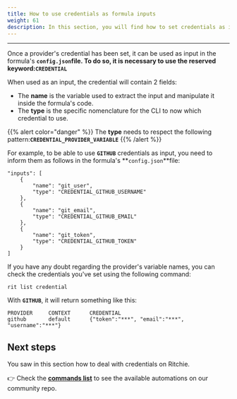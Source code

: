 ```yaml
---
title: How to use credentials as formula inputs
weight: 61
description: In this section, you will find how to set credentials as inputs.
---
```


---

Once a provider's credential has been set, it can be used as input in the formula's **`config.json`**file. To do so, it is necessary to use the reserved keyword:**`CREDENTIAL`**

When used as an input, the credential will contain 2 fields:

* The **name** is the variable used to extract the input and manipulate it inside the formula's code.
* The **type** is the specific nomenclature for the CLI to now which credential to use.

{{% alert color="danger" %}}
The **type** needs to respect the following pattern:**`CREDENTIAL_PROVIDER_VARIABLE`**
{{% /alert %}}

For example, to be able to use **`GITHUB`** credentials as input, you need to inform them as follows in the formula's **`config.json`**file:

```text
"inputs": [ 
    { 
        "name": "git_user", 
        "type": "CREDENTIAL_GITHUB_USERNAME" 
    },
    { 
        "name": "git_email", 
        "type": "CREDENTIAL_GITHUB_EMAIL" 
    },
    { 
        "name": "git_token", 
        "type": "CREDENTIAL_GITHUB_TOKEN"
    } 
]
```

If you have any doubt regarding the provider's variable names, you can check the credentials you've set using the following command:

```text
rit list credential
```

With **`GITHUB`**, it will return something like this:

```text
PROVIDER	 CONTEXT	  CREDENTIAL
github  	 default	  {"token":"***", "email":"***", "username":"***"}
```

## Next steps 

You saw in this section how to deal with credentials on Ritchie. 

👉 Check the [**commands list**](https://app.gitbook.com/@zup-products/s/ritchie/~/drafts/-MDPWwvUtJ2ZZfV8Mw44/v/v2.0-pt/developer/lista-de-comandos) to see the available automations on our community repo.
